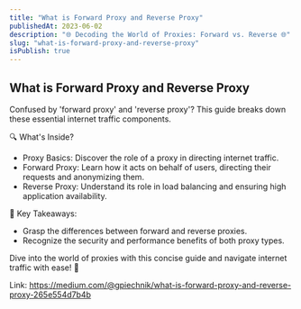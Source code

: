 ```yaml
---
title: "What is Forward Proxy and Reverse Proxy"
publishedAt: 2023-06-02
description: "🌐 Decoding the World of Proxies: Forward vs. Reverse 🌐"
slug: "what-is-forward-proxy-and-reverse-proxy"
isPublish: true
---
```


## What is Forward Proxy and Reverse Proxy

Confused by 'forward proxy' and 'reverse proxy'? This guide breaks down these essential internet traffic components.

🔍 What's Inside?

- Proxy Basics: Discover the role of a proxy in directing internet traffic.
- Forward Proxy: Learn how it acts on behalf of users, directing their requests and anonymizing them.
- Reverse Proxy: Understand its role in load balancing and ensuring high application availability.

📌 Key Takeaways:

- Grasp the differences between forward and reverse proxies.
- Recognize the security and performance benefits of both proxy types.

Dive into the world of proxies with this concise guide and navigate internet traffic with ease! 🔗

Link: https://medium.com/@gpiechnik/what-is-forward-proxy-and-reverse-proxy-265e554d7b4b
